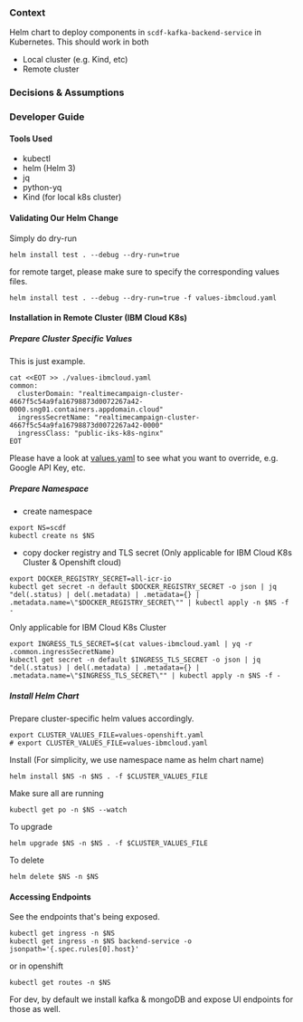 ### Context

Helm chart to deploy components in `scdf-kafka-backend-service` in Kubernetes. This should work in both 
* Local cluster (e.g. Kind, etc)
* Remote cluster

### Decisions & Assumptions


### Developer Guide

#### Tools Used
* kubectl
* helm (Helm 3)
* jq
* python-yq
* Kind (for local k8s cluster)


#### Validating Our Helm Change
Simply do dry-run
```
helm install test . --debug --dry-run=true
```
for remote target, please make sure to specify the corresponding values files.
```
helm install test . --debug --dry-run=true -f values-ibmcloud.yaml
```

#### Installation in Remote Cluster (IBM Cloud K8s)

##### Prepare Cluster Specific Values
This is just example.
```
cat <<EOT >> ./values-ibmcloud.yaml
common:
  clusterDomain: "realtimecampaign-cluster-4667f5c54a9fa16798873d0072267a42-0000.sng01.containers.appdomain.cloud"
  ingressSecretName: "realtimecampaign-cluster-4667f5c54a9fa16798873d0072267a42-0000"
  ingressClass: "public-iks-k8s-nginx"
EOT
```
Please have a look at [values.yaml](values.yaml) to see what you want to override, e.g. Google API Key, etc.

##### Prepare Namespace
* create namespace
```
export NS=scdf
kubectl create ns $NS
```
* copy docker registry and TLS secret 
(Only applicable for IBM Cloud K8s Cluster & Openshift cloud)
```
export DOCKER_REGISTRY_SECRET=all-icr-io
kubectl get secret -n default $DOCKER_REGISTRY_SECRET -o json | jq "del(.status) | del(.metadata) | .metadata={} | .metadata.name=\"$DOCKER_REGISTRY_SECRET\"" | kubectl apply -n $NS -f -
```
Only applicable for IBM Cloud K8s Cluster
```
export INGRESS_TLS_SECRET=$(cat values-ibmcloud.yaml | yq -r .common.ingressSecretName)
kubectl get secret -n default $INGRESS_TLS_SECRET -o json | jq "del(.status) | del(.metadata) | .metadata={} | .metadata.name=\"$INGRESS_TLS_SECRET\"" | kubectl apply -n $NS -f -
```

##### Install Helm Chart
Prepare cluster-specific helm values accordingly.
```
export CLUSTER_VALUES_FILE=values-openshift.yaml
# export CLUSTER_VALUES_FILE=values-ibmcloud.yaml
```

Install (For simplicity, we use namespace name as helm chart name)
```
helm install $NS -n $NS . -f $CLUSTER_VALUES_FILE
```

Make sure all are running
```
kubectl get po -n $NS --watch
```

To upgrade
```
helm upgrade $NS -n $NS . -f $CLUSTER_VALUES_FILE
```

To delete
```
helm delete $NS -n $NS
```

#### Accessing Endpoints
See the endpoints that's being exposed.
```
kubectl get ingress -n $NS
kubectl get ingress -n $NS backend-service -o jsonpath='{.spec.rules[0].host}'
```
or in openshift
```
kubectl get routes -n $NS
```

For dev, by default we install kafka & mongoDB and expose UI endpoints for those as well.
